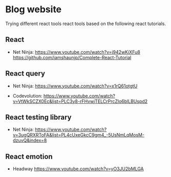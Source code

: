 # Blog website

Trying different react tools react tools based on the following react tutorials.


## React
* Net Ninja:
https://www.youtube.com/watch?v=j942wKiXFu8
https://github.com/iamshaunjp/Complete-React-Tutorial

## React query
* Net Ninja:
https://www.youtube.com/watch?v=x1rQ61otgtU

* Codevolution:
https://www.youtube.com/watch?v=VtWkSCZX0Ec&list=PLC3y8-rFHvwjTELCrPrcZlo6blLBUspd2

## React testing library
* Net Ninja:
https://www.youtube.com/watch?v=3ugQRXRToFA&list=PL4cUxeGkcC9gm4_-5UsNmLqMosM-dzuvQ&index=8

## React emotion
* Headway
https://www.youtube.com/watch?v=yO3JU2bMLGA

